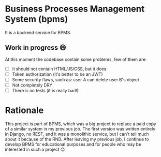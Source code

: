 # Business Processes Management System (bpms)

It is a backend service for BPMS.

## Work in progress 😄

At this moment the codebase contain some problems, few of them are:
- [ ] It should not contain HTML/JS/CSS, but it does
- [ ] Token authorization (it's better to be an JWT)
- [ ] Some security flaws, such as: user A can delete user B's object
- [ ] Not completely DRY
- [ ] There is no tests (it is really bad!)

# Rationale

This project is part of BPMS, which was a big project to replace a paid copy of a similar system in my previous job.
The first version was written entirely in Django, no REST, and it was a monolithic service, but I can't tell much about it because of the RND.
After leaving my previous job, I continue to develop BPMS for educational purposes and for people who may be interested in such a project 😊
